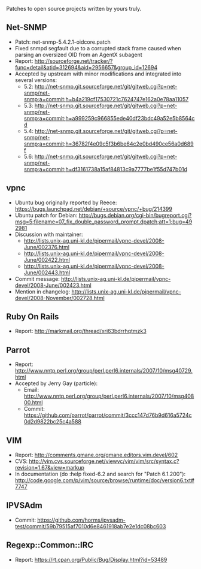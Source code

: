Patches to open source projects written by yours truly.

Net-SNMP
--------
- Patch: net-snmp-5.4.2.1-oidcore.patch
- Fixed snmpd segfault due to a corrupted stack frame caused when parsing an
  oversized OID from an AgentX subagent
- Report: 
  http://sourceforge.net/tracker/?func=detail&atid=312694&aid=2956657&group_id=12694
- Accepted by upstream with minor modifications and integrated into several versions:
  * 5.2: http://net-snmp.git.sourceforge.net/git/gitweb.cgi?p=net-snmp/net-snmp;a=commit;h=b4a219cf17530721c7624747e162a0e78aa11057
  * 5.3: http://net-snmp.git.sourceforge.net/git/gitweb.cgi?p=net-snmp/net-snmp;a=commit;h=a999259c966855ede40df23bdc49a52e5b8564cd
  * 5.4: http://net-snmp.git.sourceforge.net/git/gitweb.cgi?p=net-snmp/net-snmp;a=commit;h=36782f4e09c5f3b6be64c2e0bd490ce56a0d689f
  * 5.6: http://net-snmp.git.sourceforge.net/git/gitweb.cgi?p=net-snmp/net-snmp;a=commit;h=df3161738a15af84813c9a7777be1f55d747b01d

vpnc
----
- Ubuntu bug originally reported by Reece: 
  https://bugs.launchpad.net/debian/+source/vpnc/+bug/214399
- Ubuntu patch for Debian: 
  http://bugs.debian.org/cgi-bin/bugreport.cgi?msg=5;filename=07_fix_double_password_prompt.dpatch;att=1;bug=492981
- Discussion with maintainer:
  * http://lists.unix-ag.uni-kl.de/pipermail/vpnc-devel/2008-June/002376.html
  * http://lists.unix-ag.uni-kl.de/pipermail/vpnc-devel/2008-June/002422.html
  * http://lists.unix-ag.uni-kl.de/pipermail/vpnc-devel/2008-June/002443.html
- Commit message: http://lists.unix-ag.uni-kl.de/pipermail/vpnc-devel/2008-June/002423.html
- Mention in changelog:
  http://lists.unix-ag.uni-kl.de/pipermail/vpnc-devel/2008-November/002728.html

Ruby On Rails
-------------
- Report: http://markmail.org/thread/xri63bdrrhqtmzk3

Parrot
------
- Report: http://www.nntp.perl.org/group/perl.perl6.internals/2007/10/msg40729.html
- Accepted by Jerry Gay (particle): 
  * Email: http://www.nntp.perl.org/group/perl.perl6.internals/2007/10/msg40800.html 
  * Commit: https://github.com/parrot/parrot/commit/3ccc147d76b9d616a5724c0d2d9822bc25c4a588

VIM
---
- Report: http://comments.gmane.org/gmane.editors.vim.devel/602
- CVS: http://vim.cvs.sourceforge.net/viewvc/vim/vim/src/syntax.c?revision=1.67&view=markup
- In documentation (do :help fixed-6.2 and search for "Patch 6.1.200"):
  http://code.google.com/p/vim/source/browse/runtime/doc/version6.txt#7747

IPVSAdm
-------
- Commit: https://github.com/horms/ipvsadm-test/commit/59b79515af7010d6e8461918ab7e2e1dc08bc603

Regexp::Common::IRC
-------------------
- Report: https://rt.cpan.org/Public/Bug/Display.html?id=53489



